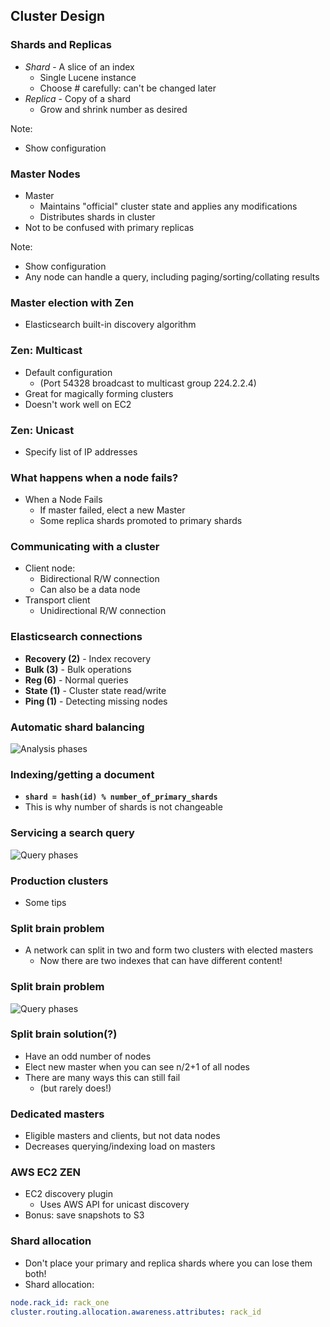 ## Cluster Design

<!--
* Shards and replicas
* Master and slave nodes
* Discovery
    * Multicast
    * Unicast
* Automatic balancing
* Transport protocol
* How are requests directed?
* What happens when a node fails?
    * Split brain problem
* Designing your application for resiliency
    * Dedicated masters
    * Shard allocation
    * Efficiently indexing into the cluster
        * Bulk indexing
        * River plugins
* Tribes
-->


### Shards and Replicas

* <em>Shard</em> - A slice of an index
    * Single Lucene instance 
    * Choose # carefully: can't be changed later
* <em>Replica</em> - Copy of a shard
    * Grow and shrink number as desired

Note: 
* Show configuration


### Master Nodes

* Master
    * Maintains "official" cluster state and applies any modifications
    * Distributes shards in cluster
* Not to be confused with primary replicas

Note: 
* Show configuration
* Any node can handle a query, including paging/sorting/collating results


### Master election with Zen

* Elasticsearch built-in discovery algorithm


### Zen: Multicast

* Default configuration
    * (Port 54328 broadcast to multicast group 224.2.2.4)
* Great for magically forming clusters
* Doesn't work well on EC2


### Zen: Unicast

* Specify list of IP addresses


### What happens when a node fails?

* When a Node Fails
    * If master failed, elect a new Master
    * Some replica shards promoted to primary shards


### Communicating with a cluster

* Client node: 
    * Bidirectional R/W connection
    * Can also be a data node
* Transport client
    * Unidirectional R/W connection


### Elasticsearch connections

* **Recovery (2)** - Index recovery
* **Bulk (3)** - Bulk operations
* **Reg (6)** - Normal queries
* **State (1)** - Cluster state read/write
* **Ping (1)** - Detecting missing nodes


### Automatic shard balancing

![Analysis phases](images/sharding-replica.svg)


### Indexing/getting a document

* **```shard = hash(id) % number_of_primary_shards```**
* This is why number of shards is not changeable


### Servicing a search query

![Query phases](images/query-steps.svg)


### Production clusters
* Some tips


### Split brain problem 
* A network can split in two and form two clusters with elected masters
    * Now there are two indexes that can have different content!


### Split brain problem 
![Query phases](images/split-brain.svg)


### Split brain solution(?)
* Have an odd number of nodes
* Elect new master when you can see n/2+1 of all nodes
* There are many ways this can still fail 
    * (but rarely does!)


### Dedicated masters

* Eligible masters and clients, but not data nodes
* Decreases querying/indexing load on masters


### AWS EC2 ZEN

* EC2 discovery plugin
    * Uses AWS API for unicast discovery
* Bonus: save snapshots to S3


### Shard allocation

* Don't place your primary and replica shards where you can lose them both!
* Shard allocation:

```yaml
node.rack_id: rack_one
cluster.routing.allocation.awareness.attributes: rack_id
```

